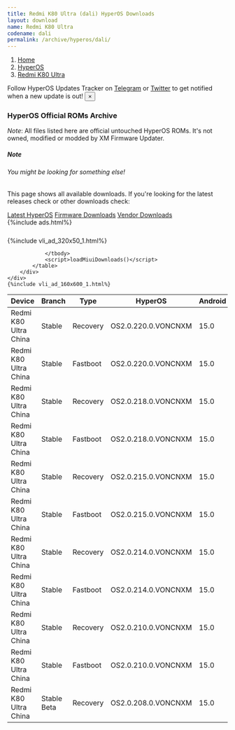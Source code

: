 ```yaml
---
title: Redmi K80 Ultra (dali) HyperOS Downloads
layout: download
name: Redmi K80 Ultra
codename: dali
permalink: /archive/hyperos/dali/
---
```

<nav aria-label="breadcrumb">
    <ol class="breadcrumb">
        <li class="breadcrumb-item"><a href="/">Home</a></li>
        <li class="breadcrumb-item"><a href="/hyperos/">HyperOS</a></li>
        <li class="breadcrumb-item active" aria-current="page"><a href="/hyperos/dali/">Redmi K80 Ultra</a></li>
    </ol>
</nav>
<div class="alert alert-primary alert-dismissible fade show" role="alert">
    Follow HyperOS Updates Tracker on <a href="https://t.me/MIUIUpdatesTracker" class="alert-link">Telegram</a>
     or <a href="https://twitter.com/MiFwUpdater" class="alert-link">Twitter</a> to get notified when a new update is out!
    <button type="button" class="close" data-dismiss="alert" aria-label="Close">
        <span aria-hidden="true">&times;</span>
    </button>
</div>

### HyperOS Official ROMs Archive
*Note*: All files listed here are official untouched HyperOS ROMs. It's not owned, modified or modded by XM Firmware Updater.
<div class="card">
  <div class="card-body">
    <h5 class="card-title">Note</h5>
    <h6 class="card-subtitle mb-2 text-muted">You might be looking for something else!</h6>
    <p class="card-text">This page shows all available downloads.
     If you're looking for the latest releases check or other downloads check:</p>
    <a href="/hyperos/dali/" class="card-link">Latest HyperOS</a>
    <a href="/firmware/dali/" class="card-link">Firmware Downloads</a>
    <a href="/vendor/dali/" class="card-link">Vendor Downloads</a>
  </div>
</div>
{%include ads.html%}
<div class="row justify-content-center">
    <div class="col-10">
        <div class="table-responsive-md" style="margin-top: 25px;">
            {%include vli_ad_320x50_1.html%}
            <table id="miui" class="display dt-responsive nowrap compact table table-striped table-hover table-sm">
                <thead class="thead-dark">
                    <tr>
                        <th data-ref="device">Device</th>
                        <th data-ref="branch">Branch</th>
                        <th data-ref="type">Type</th>
                        <th data-ref="miui">HyperOS</th>
                        <th data-ref="android">Android</th>
                        <th data-ref="size">Size</th>
                        <th data-ref="size">Date</th>
                        <th data-ref="link">Link</th>
                    </tr>
                </thead>
                <tbody>
                <tr><td>Redmi K80 Ultra China</td><td>Stable</td><td>Recovery</td><td>OS2.0.220.0.VONCNXM</td><td>15.0</td><td>7.8 GB</td><td>2025-09-18</td><td><a href="/hyperos/dali/stable/OS2.0.220.0.VONCNXM/">Download</a></td></tr>
<tr><td>Redmi K80 Ultra China</td><td>Stable</td><td>Fastboot</td><td>OS2.0.220.0.VONCNXM</td><td>15.0</td><td>10.2 GB</td><td>2025-09-08</td><td><a href="/hyperos/dali/stable/OS2.0.220.0.VONCNXM/">Download</a></td></tr>
<tr><td>Redmi K80 Ultra China</td><td>Stable</td><td>Recovery</td><td>OS2.0.218.0.VONCNXM</td><td>15.0</td><td>7.8 GB</td><td>2025-08-19</td><td><a href="/hyperos/dali/stable/OS2.0.218.0.VONCNXM/">Download</a></td></tr>
<tr><td>Redmi K80 Ultra China</td><td>Stable</td><td>Fastboot</td><td>OS2.0.218.0.VONCNXM</td><td>15.0</td><td>10.2 GB</td><td>2025-08-14</td><td><a href="/hyperos/dali/stable/OS2.0.218.0.VONCNXM/">Download</a></td></tr>
<tr><td>Redmi K80 Ultra China</td><td>Stable</td><td>Recovery</td><td>OS2.0.215.0.VONCNXM</td><td>15.0</td><td>7.8 GB</td><td>2025-07-24</td><td><a href="/hyperos/dali/stable/OS2.0.215.0.VONCNXM/">Download</a></td></tr>
<tr><td>Redmi K80 Ultra China</td><td>Stable</td><td>Fastboot</td><td>OS2.0.215.0.VONCNXM</td><td>15.0</td><td>10.3 GB</td><td>2025-07-22</td><td><a href="/hyperos/dali/stable/OS2.0.215.0.VONCNXM/">Download</a></td></tr>
<tr><td>Redmi K80 Ultra China</td><td>Stable</td><td>Recovery</td><td>OS2.0.214.0.VONCNXM</td><td>15.0</td><td>7.8 GB</td><td>2025-07-19</td><td><a href="/hyperos/dali/stable/OS2.0.214.0.VONCNXM/">Download</a></td></tr>
<tr><td>Redmi K80 Ultra China</td><td>Stable</td><td>Fastboot</td><td>OS2.0.214.0.VONCNXM</td><td>15.0</td><td>10.3 GB</td><td>2025-07-19</td><td><a href="/hyperos/dali/stable/OS2.0.214.0.VONCNXM/">Download</a></td></tr>
<tr><td>Redmi K80 Ultra China</td><td>Stable</td><td>Recovery</td><td>OS2.0.210.0.VONCNXM</td><td>15.0</td><td>7.8 GB</td><td>2025-06-26</td><td><a href="/hyperos/dali/stable/OS2.0.210.0.VONCNXM/">Download</a></td></tr>
<tr><td>Redmi K80 Ultra China</td><td>Stable</td><td>Fastboot</td><td>OS2.0.210.0.VONCNXM</td><td>15.0</td><td>10.4 GB</td><td>2025-06-21</td><td><a href="/hyperos/dali/stable/OS2.0.210.0.VONCNXM/">Download</a></td></tr>
<tr><td>Redmi K80 Ultra China</td><td>Stable Beta</td><td>Recovery</td><td>OS2.0.208.0.VONCNXM</td><td>15.0</td><td>7.8 GB</td><td>2025-06-26</td><td><a href="/hyperos/dali/stable beta/OS2.0.208.0.VONCNXM/">Download</a></td></tr>

                </tbody>
                <script>loadMiuiDownloads()</script>
            </table>
        </div>
    </div>
    {%include vli_ad_160x600_1.html%}
</div>
